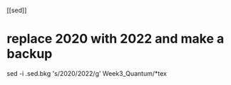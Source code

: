[[sed]]
# replace 2020 with 2022 and make a backup
sed -i .sed.bkg 's/2020/2022/g' Week3_Quantum/*tex


